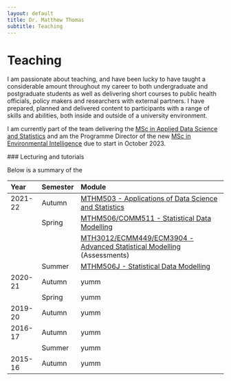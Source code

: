 ```yaml
---
layout: default
title: Dr. Matthew Thomas
subtitle: Teaching
---
```


# Teaching 

I am passionate about teaching, and have been lucky to have taught a considerable amount throughout my career to both undergraduate and postgraduate students as well as delivering short courses to public health officials, policy makers and researchers with external partners. I have prepared, planned and delivered content to participants with a range of skills and abilities, both inside and outside of a university environment. 

I am currently part of the team delivering the <a href = "https://www.exeter.ac.uk/postgraduate/taught/datascience/applieddatamsc/">MSc in Applied Data Science and Statistics</a> and am the Programme Director of the new <a href = "https://www.exeter.ac.uk/postgraduate/courses/datascience/envint/">MSc in Environmental Intelligence</a> due to start in October 2023. 

### Lecturing and tutorials

Below is a summary of the 

| Year        | Semester          | Module |
|:-------------|:--------------|:------|
| 2021-22  | Autumn     | <a href = "https://intranet.exeter.ac.uk/emps/studentinfo/subjects/mathematics/modules/2021/index.php/?moduleCode=MTHM503">MTHM503 - Applications of Data Science and Statistics</a>  |
|                | Spring       | <a href = "https://intranet.exeter.ac.uk/emps/studentinfo/subjects/mathematics/modules/2021/index.php/?moduleCode=MTHM506">MTHM506/COMM511 - Statistical Data Modelling</a>  |
|                |                   | <a href="https://intranet.exeter.ac.uk/emps/studentinfo/subjects/mathematics/modules/2020/index.php/?moduleCode=MTH3012">MTH3012/ECMM449/ECM3904 - Advanced Statistical Modelling</a> (Assessments)   |
|                | Summer    | <a href = "https://intranet.exeter.ac.uk/emps/studentinfo/subjects/mathematics/modules/2021/index.php/?moduleCode=MTHM506">MTHM506J - Statistical Data Modelling</a>  |
| 2020-21  | Autumn     | yumm  |
|                | Spring       | yumm  |
| 2019-20  | Autumn     | yumm  |
| 2016-17  | Autumn     | yumm  |
|                | Summer    | yumm  |
| 2015-16  | Autumn     | yumm  |


